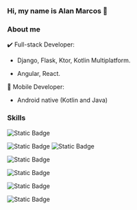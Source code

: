### Hi, my name is Alan Marcos 👋

### About me

✔️ Full-stack Developer:

   - Django, Flask, Ktor, Kotlin Multiplatform.

   - Angular, React.

                
📲 Mobile Developer:

   - Android native (Kotlin and Java)

### Skills

![Static Badge](https://img.shields.io/badge/Android-%233DDC84?logo=android&labelColor=white)

![Static Badge](https://img.shields.io/badge/Kotlin-%237F52FF?logo=kotlin&labelColor=white) ![Static Badge](https://img.shields.io/badge/Compose_Multiplatform-%237F52FF?logo=kotlin&labelColor=white)

![Static Badge](https://img.shields.io/badge/Django-%23092E20?logo=django&labelColor=black)


![Static Badge](https://img.shields.io/badge/Python-%233776AB?logo=python&labelColor=white)

![Static Badge](https://img.shields.io/badge/React-%2361DAFB?logo=react&labelColor=black)

![Static Badge](https://img.shields.io/badge/Angular-%230F0F11?logo=angular&labelColor=black)





